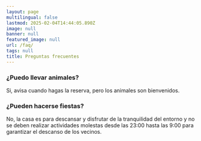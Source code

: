 ```yaml
---
layout: page
multilingual: false
lastmod: 2025-02-04T14:44:05.890Z
image: null
banner: null
featured_image: null
url: /faq/
tags: null
title: Preguntas frecuentes
---
```


### ¿Puedo llevar animales?

Si, avisa cuando hagas la reserva, pero los animales son bienvenidos.

### ¿Pueden hacerse fiestas?

No, la casa es para descansar y disfrutar de la tranquilidad del entorno y no se deben realizar actividades molestas desde las 23:00 hasta las 9:00 para garantizar el descanso de los vecinos.
